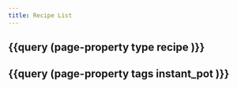 ```yaml
---
title: Recipe List
---
```


## {{query (page-property type recipe )}}
## {{query (page-property tags instant_pot )}}
